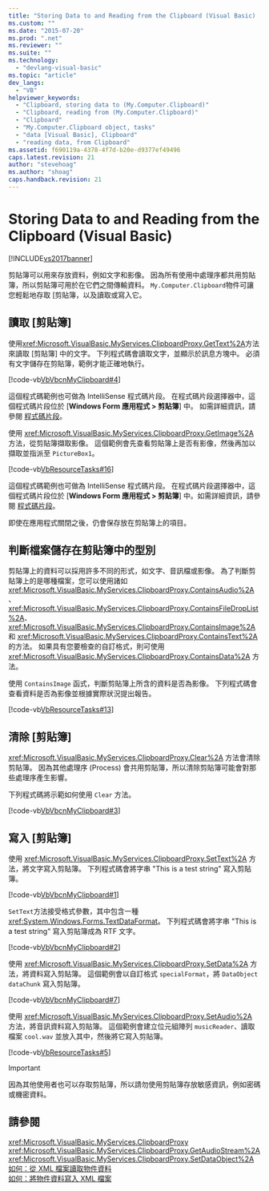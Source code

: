 ```yaml
---
title: "Storing Data to and Reading from the Clipboard (Visual Basic) | Microsoft Docs"
ms.custom: ""
ms.date: "2015-07-20"
ms.prod: ".net"
ms.reviewer: ""
ms.suite: ""
ms.technology: 
  - "devlang-visual-basic"
ms.topic: "article"
dev_langs: 
  - "VB"
helpviewer_keywords: 
  - "Clipboard, storing data to (My.Computer.Clipboard)"
  - "Clipboard, reading from (My.Computer.Clipboard)"
  - "Clipboard"
  - "My.Computer.Clipboard object, tasks"
  - "data [Visual Basic], Clipboard"
  - "reading data, from Clipboard"
ms.assetid: f690119a-4378-4f7d-b20e-d9377ef49496
caps.latest.revision: 21
author: "stevehoag"
ms.author: "shoag"
caps.handback.revision: 21
---
```

# Storing Data to and Reading from the Clipboard (Visual Basic)
[!INCLUDE[vs2017banner](../../../../visual-basic/includes/vs2017banner.md)]

剪貼簿可以用來存放資料，例如文字和影像。  因為所有使用中處理序都共用剪貼簿，所以剪貼簿可用於在它們之間傳輸資料。  `My.Computer.Clipboard`物件可讓您輕鬆地存取 \[剪貼簿，以及讀取或寫入它。  
  
## 讀取 \[剪貼簿\]  
 使用<xref:Microsoft.VisualBasic.MyServices.ClipboardProxy.GetText%2A>方法來讀取 \[剪貼簿\] 中的文字。  下列程式碼會讀取文字，並顯示於訊息方塊中。  必須有文字儲存在剪貼簿，範例才能正確地執行。  
  
 [!code-vb[VbVbcnMyClipboard#4](../../../../visual-basic/developing-apps/programming/computer-resources/codesnippet/visualbasic/storing-data-to-and-read_1.vb)]  
  
 這個程式碼範例也可做為 IntelliSense 程式碼片段。  在程式碼片段選擇器中，這個程式碼片段位於 \[**Windows Form 應用程式 \> 剪貼簿**\] 中。  如需詳細資訊，請參閱 [程式碼片段](/visual-studio/ide/code-snippets)。  
  
 使用 <xref:Microsoft.VisualBasic.MyServices.ClipboardProxy.GetImage%2A> 方法，從剪貼簿擷取影像。  這個範例會先查看剪貼簿上是否有影像，然後再加以擷取並指派至  `PictureBox1`。  
  
 [!code-vb[VbResourceTasks#16](../../../../visual-basic/developing-apps/programming/computer-resources/codesnippet/visualbasic/storing-data-to-and-read_2.vb)]  
  
 這個程式碼範例也可做為 IntelliSense 程式碼片段。  在程式碼片段選擇器中，這個程式碼片段位於 \[**Windows Form 應用程式 \> 剪貼簿**\] 中。如需詳細資訊，請參閱 [程式碼片段](/visual-studio/ide/code-snippets)。  
  
 即使在應用程式關閉之後，仍會保存放在剪貼簿上的項目。  
  
## 判斷檔案儲存在剪貼簿中的型別  
 剪貼簿上的資料可以採用許多不同的形式，如文字、音訊檔或影像。  為了判斷剪貼簿上的是哪種檔案，您可以使用諸如 <xref:Microsoft.VisualBasic.MyServices.ClipboardProxy.ContainsAudio%2A>、<xref:Microsoft.VisualBasic.MyServices.ClipboardProxy.ContainsFileDropList%2A>、<xref:Microsoft.VisualBasic.MyServices.ClipboardProxy.ContainsImage%2A> 和 <xref:Microsoft.VisualBasic.MyServices.ClipboardProxy.ContainsText%2A> 的方法。  如果具有您要檢查的自訂格式，則可使用 <xref:Microsoft.VisualBasic.MyServices.ClipboardProxy.ContainsData%2A> 方法。  
  
 使用 `ContainsImage` 函式，判斷剪貼簿上所含的資料是否為影像。  下列程式碼會查看資料是否為影像並根據實際狀況提出報告。  
  
 [!code-vb[VbResourceTasks#13](../../../../visual-basic/developing-apps/programming/computer-resources/codesnippet/visualbasic/storing-data-to-and-read_3.vb)]  
  
## 清除 \[剪貼簿\]  
 <xref:Microsoft.VisualBasic.MyServices.ClipboardProxy.Clear%2A> 方法會清除剪貼簿。  因為其他處理序 \(Process\) 會共用剪貼簿，所以清除剪貼簿可能會對那些處理序產生影響。  
  
 下列程式碼將示範如何使用 `Clear` 方法。  
  
 [!code-vb[VbVbcnMyClipboard#3](../../../../visual-basic/developing-apps/programming/computer-resources/codesnippet/visualbasic/storing-data-to-and-read_4.vb)]  
  
## 寫入 \[剪貼簿\]  
 使用 <xref:Microsoft.VisualBasic.MyServices.ClipboardProxy.SetText%2A> 方法，將文字寫入剪貼簿。  下列程式碼會將字串 "This is a test string" 寫入剪貼簿。  
  
 [!code-vb[VbVbcnMyClipboard#1](../../../../visual-basic/developing-apps/programming/computer-resources/codesnippet/visualbasic/storing-data-to-and-read_5.vb)]  
  
 `SetText`方法接受格式參數，其中包含一種<xref:System.Windows.Forms.TextDataFormat>。  下列程式碼會將字串 "This is a test string" 寫入剪貼簿成為 RTF 文字。  
  
 [!code-vb[VbVbcnMyClipboard#2](../../../../visual-basic/developing-apps/programming/computer-resources/codesnippet/visualbasic/storing-data-to-and-read_6.vb)]  
  
 使用 <xref:Microsoft.VisualBasic.MyServices.ClipboardProxy.SetData%2A> 方法，將資料寫入剪貼簿。  這個範例會以自訂格式 `specialFormat`，將 `DataObject` `dataChunk` 寫入剪貼簿。  
  
 [!code-vb[VbVbcnMyClipboard#7](../../../../visual-basic/developing-apps/programming/computer-resources/codesnippet/visualbasic/storing-data-to-and-read_7.vb)]  
  
 使用 <xref:Microsoft.VisualBasic.MyServices.ClipboardProxy.SetAudio%2A> 方法，將音訊資料寫入剪貼簿。  這個範例會建立位元組陣列 `musicReader`、讀取檔案 `cool.wav` 並放入其中，然後將它寫入剪貼簿。  
  
 [!code-vb[VbResourceTasks#5](../../../../visual-basic/developing-apps/programming/computer-resources/codesnippet/visualbasic/storing-data-to-and-read_8.vb)]  
  
> [!IMPORTANT]
>  因為其他使用者也可以存取剪貼簿，所以請勿使用剪貼簿存放敏感資訊，例如密碼或機密資料。  
  
## 請參閱  
 <xref:Microsoft.VisualBasic.MyServices.ClipboardProxy>   
 <xref:Microsoft.VisualBasic.MyServices.ClipboardProxy.GetAudioStream%2A>   
 <xref:Microsoft.VisualBasic.MyServices.ClipboardProxy.SetDataObject%2A>   
 [如何：從 XML 檔案讀取物件資料](../Topic/How%20to:%20Read%20Object%20Data%20from%20an%20XML%20File%20\(C%23%20and%20Visual%20Basic\).md)   
 [如何：將物件資料寫入 XML 檔案](../Topic/How%20to:%20Write%20Object%20Data%20to%20an%20XML%20File%20\(C%23%20and%20Visual%20Basic\).md)